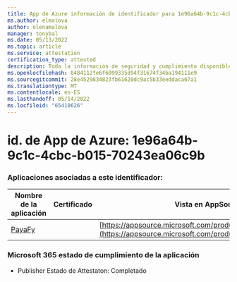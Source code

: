 ```yaml
---
title: App de Azure información de identificador para 1e96a64b-9c1c-4cbc-b015-70243ea06c9b
ms.author: elmalova
author: elenamalova
manager: tonybal
ms.date: 05/13/2022
ms.topic: article
ms.service: attestation
certification_type: attested
description: Toda la información de seguridad y cumplimiento disponible para 1e96a64b-9c1c-4cbc-b015-70243ea06c9b.
ms.openlocfilehash: 0484112fe6f6099335d94f31674f34ba194111e9
ms.sourcegitcommit: 28e4529834823fb61620dc9ac5b33eeddaca67a1
ms.translationtype: MT
ms.contentlocale: es-ES
ms.lasthandoff: 05/14/2022
ms.locfileid: "65410626"
---
```

# <a name="azure-app-id-1e96a64b-9c1c-4cbc-b015-70243ea06c9b"></a>id. de App de Azure: 1e96a64b-9c1c-4cbc-b015-70243ea06c9b


### <a name="apps-associated-with-this-id"></a>Aplicaciones asociadas a este identificador:
| **Nombre de la aplicación** | **Certificado** | **Vista en AppSource** |
|--------------|---------------|-----------------------|
| [PayaFy](../forward/WA200003397.md) |  | [https://appsource.microsoft.com/product/office/WA200003397](https://appsource.microsoft.com/product/office/WA200003397) |

### <a name="microsoft-365-app-compliance-status"></a>Microsoft 365 estado de cumplimiento de la aplicación
- Publisher Estado de Attestaton: Completado
